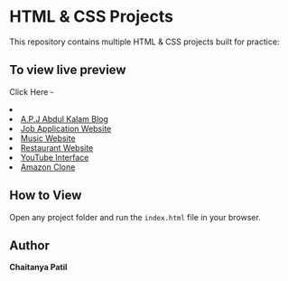 # HTML & CSS Projects

This repository contains multiple HTML & CSS projects built for practice:

## To view live preview

Click Here -

<li><a href="https://chaitanya3107-p.github.io/HTML-CSS-Projects/index.html"></a></li>
<li><a href="https://chaitanya3107-p.github.io/HTML-CSS-Projects/A.P.J%20Abdul%20Kalam%20Blog/">A.P.J Abdul Kalam Blog</a></li>
    <li><a href="https://chaitanya3107-p.github.io/HTML-CSS-Projects/Job%20application%20(web)/">Job Application Website</a></li>
    <li><a href="https://chaitanya3107-p.github.io/HTML-CSS-Projects/Music%20Website/">Music Website</a></li>
    <li><a href="https://chaitanya3107-p.github.io/HTML-CSS-Projects/Restaurant%20Website/">Restaurant Website</a></li>
    <li><a href="https://chaitanya3107-p.github.io/HTML-CSS-Projects/Youtube%20Interface/">YouTube Interface</a></li>
    <li><a href="https://chaitanya3107-p.github.io/HTML-CSS-Projects/index.html">Amazon Clone</a></li>

## How to View

Open any project folder and run the `index.html` file in your browser.

## Author

**Chaitanya Patil**
